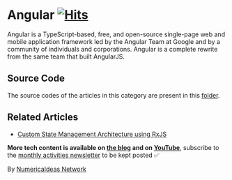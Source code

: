 # Angular&nbsp;[![Hits](https://hits.seeyoufarm.com/api/count/incr/badge.svg?url=https%3A%2F%2Fgithub.com%2Fnumerica-ideas%2Fcommunity%2Ftree%2Fmaster%2Fangulars&count_bg=%2379C83D&title_bg=%23555555&icon=&icon_color=%23E7E7E7&title=hits&edge_flat=false)](https://blog.numericaideas.com/tag/angular)

Angular is a TypeScript-based, free, and open-source single-page web and mobile application framework led by the Angular Team at Google and by a community of individuals and corporations. Angular is a complete rewrite from the same team that built AngularJS.

## Source Code
The source codes of the articles in this category are present in this [folder](./).

## Related Articles
<!-- TAG-POSTS-LIST:START -->
- [Custom State Management Architecture using RxJS](https://blog.numericaideas.com/custom-rxjs-store-architecture/)
<!-- TAG-POSTS-LIST:END -->

**More tech content is available on [the blog](https://blog.numericaideas.com) and on [YouTube](https://www.youtube.com/@numericaideas/channels?sub_confirmation=1)**, subscribe to the [monthly activities newsletter](https://news.numericaideas.com) to be kept posted ✅

By [NumericaIdeas Network](https://numericaideas.com)
